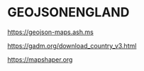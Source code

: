 # GEOJSONENGLAND

https://geojson-maps.ash.ms

https://gadm.org/download_country_v3.html

https://mapshaper.org
